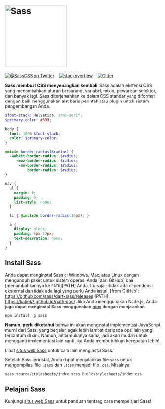 <h1><img width="200px" alt="Sass" src="https://rawgit.com/sass/sass-site/main/source/assets/img/logos/logo.svg" /></h1>

[![@SassCSS on Twitter](https://img.shields.io/twitter/follow/SassCSS?label=%40SassCSS&style=social)](https://twitter.com/SassCSS)
&nbsp;&nbsp;
[![stackoverflow](https://img.shields.io/stackexchange/stackoverflow/t/sass?label=Sass%20questions&logo=stackoverflow&style=social)](https://stackoverflow.com/questions/tagged/sass)
&nbsp;&nbsp;
[![Gitter](https://img.shields.io/gitter/room/sass/sass?label=chat&logo=gitter&style=social)](https://gitter.im/sass/sass?utm_source=badge&utm_medium=badge&utm_campaign=pr-badge)

**Sass membuat CSS menyenangkan kembali**. Sass adalah ekstensi CSS yang menambahkan aturan bersarang,
variabel, mixin, pewarisan selektor, dan banyak lagi. Sass diterjemahkan ke dalam
CSS standar yang diformat dengan baik menggunakan alat baris perintah atau plugin untuk
sistem pengembangan Anda.

```scss
$font-stack: Helvetica, sans-serif;
$primary-color: #333;

body {
  font: 100% $font-stack;
  color: $primary-color;
}

@mixin border-radius($radius) {
  -webkit-border-radius: $radius;
     -moz-border-radius: $radius;
      -ms-border-radius: $radius;
          border-radius: $radius;
}

nav {
  ul {
    margin: 0;
    padding: 0;
    list-style: none;
  }

  li { @include border-radius(10px); }

  a {
    display: block;
    padding: 6px 12px;
    text-decoration: none;
  }
}
```

## Install Sass
Anda dapat menginstal Sass di Windows, Mac, atau Linux dengan mengunduh paket untuk
sistem operasi Anda [dari GitHub] dan [menambahkannya ke `PATH`][PATH] Anda. Itu saja—tidak ada dependensi eksternal dan tidak ada lagi yang perlu Anda instal.
[from GitHub]: https://github.com/sass/dart-sass/releases
[PATH]: https://katiek2.github.io/path-doc/
Jika Anda menggunakan Node.js, Anda juga dapat menginstal Sass menggunakan [npm] dengan menjalankan

[npm]: https://www.npmjs.com/

```
npm install -g sass
```

**Namun, perlu diketahui** bahwa ini akan menginstal implementasi JavaScript murni
dari Sass, yang berjalan agak lebih lambat daripada opsi lain yang tercantum
di sini. Namun, antarmukanya sama, jadi akan mudah untuk mengganti implementasi lain
nanti jika Anda membutuhkan kecepatan lebih!

Lihat [situs web Sass](https://sass-lang.com/install) untuk cara lain menginstal
Sass.

Setelah Sass terinstal, Anda dapat menjalankan file `sass` untuk mengompilasi
file `.sass` dan `.scss` menjadi file `.css`. Misalnya:

```
sass source/stylesheets/index.scss build/stylesheets/index.css
```

## Pelajari Sass

Kunjungi [situs web Sass](https://sass-lang.com/guide) untuk panduan tentang cara
mempelajari Sass!

